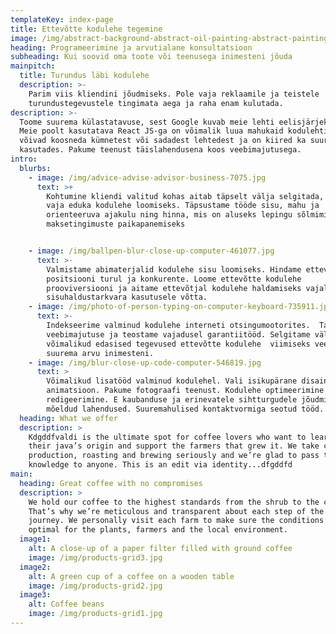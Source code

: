 ```yaml
---
templateKey: index-page
title: Ettevõtte kodulehe tegemine
image: /img/abstract-background-abstract-oil-painting-abstract-painting-1629236.jpg
heading: Programeerimine ja arvutialane konsultatsioon
subheading: Kui soovid oma toote või teenusega inimesteni jõuda
mainpitch:
  title: Turundus läbi kodulehe
  description: >-
    Parim viis kliendini jõudmiseks. Pole vaja reklaamile ja teistele
    turundustegevustele tingimata aega ja raha enam kulutada.
description: >-
  Toome suurema külastatavuse, sest Google kuvab meie lehti eelisjärjekorras.
  Meie poolt kasutatava React JS-ga on võimalik luua mahukaid kodulehti, mis
  võivad koosneda kümnetest või sadadest lehtedest ja on kiired ka suuri pilte
  kasutades. Pakume teenust täislahendusena koos veebimajutusega.
intro:
  blurbs:
    - image: /img/advice-advise-advisor-business-7075.jpg
      text: >+
        Kohtumine kliendi valitud kohas aitab täpselt välja selgitada, mida on
        vaja eduka kodulehe loomiseks. Täpsustame tööde sisu, mahu ja
        orienteeruva ajakulu ning hinna, mis on aluseks lepingu sõlmimiseks ja
        maksetingimuste paikapanemiseks


    - image: /img/ballpen-blur-close-up-computer-461077.jpg
      text: >-
        Valmistame abimaterjalid kodulehe sisu loomiseks. Hindame ettevõtte
        positsiooni turul ja konkurente. Loome ettevõtte kodulehe
        prooviversiooni ja aitame ettevõtjal kodulehe haldamiseks vajaliku
        sisuhaldustarkvara kasutusele võtta.
    - image: /img/photo-of-person-typing-on-computer-keyboard-735911.jpg
      text: >-
        Indekseerime valminud kodulehe interneti otsingumootorites.  Tagame
        veebimajutuse ja teostame vajadusel garantiitööd. Selgitame välja
        võimalikud edasised tegevused ettevõtte kodulehe  viimiseks veelgi
        suurema arvu inimesteni.
    - image: /img/blur-close-up-code-computer-546819.jpg
      text: >
        Võimalikud lisatööd valminud kodulehel. Vali isikupärane disain või
        animatsioon. Pakume fotograafi teenust. Kodulehe optimeerimine ja
        redigeerimine. E kaubanduse ja erinevatele sihtturgudele jõudmiseks
        mõeldud lahendused. Suuremahulised kontaktvormiga seotud tööd.
  heading: What we offer
  description: >
    Kdgddfvaldi is the ultimate spot for coffee lovers who want to learn about
    their java’s origin and support the farmers that grew it. We take coffee
    production, roasting and brewing seriously and we’re glad to pass that
    knowledge to anyone. This is an edit via identity...dfgddfd
main:
  heading: Great coffee with no compromises
  description: >
    We hold our coffee to the highest standards from the shrub to the cup.
    That’s why we’re meticulous and transparent about each step of the coffee’s
    journey. We personally visit each farm to make sure the conditions are
    optimal for the plants, farmers and the local environment.
  image1:
    alt: A close-up of a paper filter filled with ground coffee
    image: /img/products-grid3.jpg
  image2:
    alt: A green cup of a coffee on a wooden table
    image: /img/products-grid2.jpg
  image3:
    alt: Coffee beans
    image: /img/products-grid1.jpg
---
```


